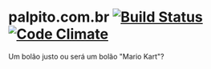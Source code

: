 palpito.com.br [![Build Status](https://travis-ci.org/vyper/palpito.com.br.svg?branch=master)](https://travis-ci.org/vyper/palpito.com.br) [![Code Climate](https://codeclimate.com/github/vyper/palpito.com.br.png)](https://codeclimate.com/github/vyper/palpito.com.br)
=====

Um bolão justo ou será um bolão "Mario Kart"?
